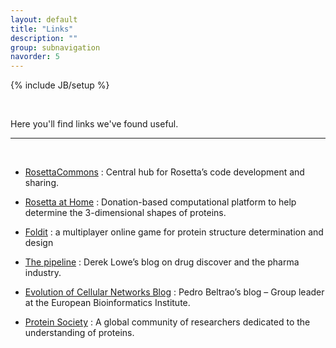 ```yaml
---
layout: default
title: "Links"
description: ""
group: subnavigation
navorder: 5
---
```

{% include JB/setup %}

<br>

Here you'll find links we've found useful.

<hr>

<br>

* [RosettaCommons](https://www.rosettacommons.org/) :  Central hub for Rosetta’s code development and sharing.

* [Rosetta at Home](https://boinc.bakerlab.org/) : Donation-based computational platform to help determine the 3-dimensional shapes of proteins.

* [Foldit](http://www.gamesforchange.org/game/foldit/) : a multiplayer online game for protein structure determination and design

* [The pipeline](https://blogs.sciencemag.org/pipeline/) :  Derek Lowe’s blog on drug discover and the pharma industry.

* [Evolution of Cellular Networks Blog](https://twitter.com/pedrobeltrao) : Pedro Beltrao’s blog – Group leader at the European Bioinformatics Institute.

* [Protein Society](https://www.proteinsociety.org/) : A global community of researchers dedicated to the understanding of proteins.

